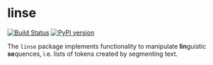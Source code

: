 # linse

[![Build Status](https://github.com/lingpy/linse/workflows/tests/badge.svg)](https://github.com/lingpy/linse/actions?query=workflow%3Atests)
[![PyPI version](https://badge.fury.io/py/lingpy.png)](https://badge.fury.io/py/lingpy)

The `linse` package implements functionality to manipulate **lin**guistic **se**quences,
i.e. lists of tokens created by segmenting text.
